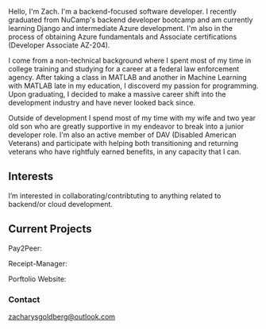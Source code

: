 Hello, I'm Zach. I'm a backend-focused software developer. I recently graduated from NuCamp's backend developer bootcamp and am currently learning Django and intermediate Azure development. I'm also in the process of obtaining Azure fundamentals and Associate certifications (Developer Associate AZ-204).

I come from a non-technical background where I spent most of my time in college training and studying for a career at a federal law enforcement agency. After taking a class in MATLAB and another in Machine Learning with MATLAB late in my education, I discoverd my passion for programming. Upon graduating, I decided to make a massive career shift into the development industry and have never looked back since.

Outside of development I spend most of my time with my wife and two year old son who are greatly supportive in my endeavor to break into a junior developer role.
I'm also an active member of DAV (Disabled American Veterans) and participate with helping both transitioning and returning veterans who have rightfuly earned benefits, in any capacity that I can.

## Interests
I’m interested in collaborating/contribtuting to anything related to backend/or cloud development.

## Current Projects
Pay2Peer:

Receipt-Manager:

Porftolio Website:

### Contact
zacharysgoldberg@outlook.com

<!---
zacharysgoldberg/zacharysgoldberg is a ✨ special ✨ repository because its `README.md` (this file) appears on your GitHub profile.
You can click the Preview link to take a look at your changes.
--->
